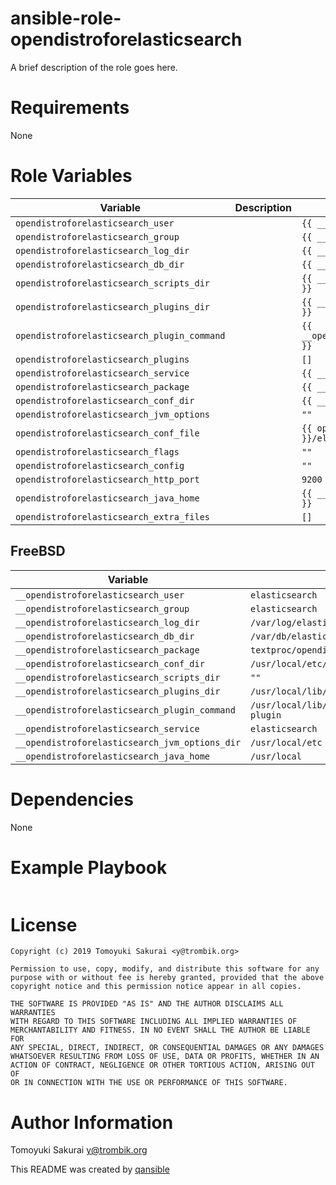 # ansible-role-opendistroforelasticsearch

A brief description of the role goes here.

# Requirements

None

# Role Variables

| Variable | Description | Default |
|----------|-------------|---------|
| `opendistroforelasticsearch_user` | | `{{ __opendistroforelasticsearch_user }}` |
| `opendistroforelasticsearch_group` | | `{{ __opendistroforelasticsearch_group }}` |
| `opendistroforelasticsearch_log_dir` | | `{{ __opendistroforelasticsearch_log_dir }}` |
| `opendistroforelasticsearch_db_dir` | | `{{ __opendistroforelasticsearch_db_dir }}` |
| `opendistroforelasticsearch_scripts_dir` | | `{{ __opendistroforelasticsearch_scripts_dir }}` |
| `opendistroforelasticsearch_plugins_dir` | | `{{ __opendistroforelasticsearch_plugins_dir }}` |
| `opendistroforelasticsearch_plugin_command` | | `{{ __opendistroforelasticsearch_plugin_command }}` |
| `opendistroforelasticsearch_plugins` | | `[]` |
| `opendistroforelasticsearch_service` | | `{{ __opendistroforelasticsearch_service }}` |
| `opendistroforelasticsearch_package` | | `{{ __opendistroforelasticsearch_package }}` |
| `opendistroforelasticsearch_conf_dir` | | `{{ __opendistroforelasticsearch_conf_dir }}` |
| `opendistroforelasticsearch_jvm_options` | | `""` |
| `opendistroforelasticsearch_conf_file` | | `{{ opendistroforelasticsearch_conf_dir }}/elasticsearch.yml` |
| `opendistroforelasticsearch_flags` | | `""` |
| `opendistroforelasticsearch_config` | | `""` |
| `opendistroforelasticsearch_http_port` | | `9200` |
| `opendistroforelasticsearch_java_home` | | `{{ __opendistroforelasticsearch_java_home }}` |
| `opendistroforelasticsearch_extra_files` | | `[]` |


## FreeBSD

| Variable | Default |
|----------|---------|
| `__opendistroforelasticsearch_user` | `elasticsearch` |
| `__opendistroforelasticsearch_group` | `elasticsearch` |
| `__opendistroforelasticsearch_log_dir` | `/var/log/elasticsearch` |
| `__opendistroforelasticsearch_db_dir` | `/var/db/elasticsearch` |
| `__opendistroforelasticsearch_package` | `textproc/opendistroforelasticsearch` |
| `__opendistroforelasticsearch_conf_dir` | `/usr/local/etc/elasticsearch` |
| `__opendistroforelasticsearch_scripts_dir` | `""` |
| `__opendistroforelasticsearch_plugins_dir` | `/usr/local/lib/elasticsearch/plugins` |
| `__opendistroforelasticsearch_plugin_command` | `/usr/local/lib/elasticsearch/bin/elasticsearch-plugin` |
| `__opendistroforelasticsearch_service` | `elasticsearch` |
| `__opendistroforelasticsearch_jvm_options_dir` | `/usr/local/etc` |
| `__opendistroforelasticsearch_java_home` | `/usr/local` |

# Dependencies

None

# Example Playbook

```yaml
```

# License

```
Copyright (c) 2019 Tomoyuki Sakurai <y@trombik.org>

Permission to use, copy, modify, and distribute this software for any
purpose with or without fee is hereby granted, provided that the above
copyright notice and this permission notice appear in all copies.

THE SOFTWARE IS PROVIDED "AS IS" AND THE AUTHOR DISCLAIMS ALL WARRANTIES
WITH REGARD TO THIS SOFTWARE INCLUDING ALL IMPLIED WARRANTIES OF
MERCHANTABILITY AND FITNESS. IN NO EVENT SHALL THE AUTHOR BE LIABLE FOR
ANY SPECIAL, DIRECT, INDIRECT, OR CONSEQUENTIAL DAMAGES OR ANY DAMAGES
WHATSOEVER RESULTING FROM LOSS OF USE, DATA OR PROFITS, WHETHER IN AN
ACTION OF CONTRACT, NEGLIGENCE OR OTHER TORTIOUS ACTION, ARISING OUT OF
OR IN CONNECTION WITH THE USE OR PERFORMANCE OF THIS SOFTWARE.
```

# Author Information

Tomoyuki Sakurai <y@trombik.org>

This README was created by [qansible](https://github.com/trombik/qansible)

